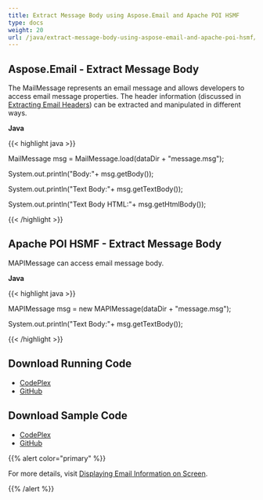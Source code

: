 ```yaml
---
title: Extract Message Body using Aspose.Email and Apache POI HSMF
type: docs
weight: 20
url: /java/extract-message-body-using-aspose-email-and-apache-poi-hsmf/
---
```


## **Aspose.Email - Extract Message Body**
The MailMessage represents an email message and allows developers to access email message properties. The header information (discussed in [Extracting Email Headers](http://www.aspose.com/docs/display/emailjava/Extracting+Email+Headers)) can be extracted and manipulated in different ways.

**Java**

{{< highlight java >}}

 MailMessage msg = MailMessage.load(dataDir + "message.msg");

System.out.println("Body:"+ msg.getBody());

System.out.println("Text Body:"+ msg.getTextBody());

System.out.println("Text Body HTML:"+ msg.getHtmlBody());

{{< /highlight >}}
## **Apache POI HSMF - Extract Message Body**
MAPIMessage can access email message body.

**Java**

{{< highlight java >}}

 MAPIMessage msg = new MAPIMessage(dataDir + "message.msg");

System.out.println("Text Body:"+ msg.getTextBody());

{{< /highlight >}}
## **Download Running Code**
- [CodePlex](https://asposeemailjavaapachepoi.codeplex.com/releases/view/618811)
- [GitHub](https://github.com/aspose-email/Aspose.Email-for-Java/releases/tag/Aspose.Email_Java_for_Apache_POI-v1.0.0)
## **Download Sample Code**
- [CodePlex](https://asposeemailjavaapachepoi.codeplex.com/SourceControl/latest#src/main/java/com/aspose/email/examples/featurescomparison/extractor/)
- [GitHub](https://github.com/aspose-email/Aspose.Email-for-Java/tree/master/Plugins/Aspose_Email_for_Apache_POI/src/main/java/com/aspose/email/examples/featurescomparison/extractor)

{{% alert color="primary" %}} 

For more details, visit [Displaying Email Information on Screen](/java/display-information-in-custom-order-in-mhtml-files/).

{{% /alert %}}

